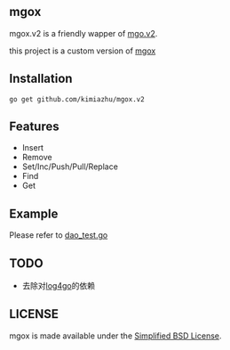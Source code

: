 
## mgox

mgox.v2 is a friendly wapper of [mgo.v2](http://gopkg.in/mgo.v2).

this project is a custom version of [mgox](http://github.com/yaosxi/mgox)

## Installation

    go get github.com/kimiazhu/mgox.v2

## Features

* Insert
* Remove
* Set/Inc/Push/Pull/Replace
* Find
* Get

## Example

Please refer to [dao_test.go](dao_test.go)

## TODO

- 去除对[log4go](http://github.com/kimiazhu/log4go)的依赖

## LICENSE

mgox is made available under the [Simplified BSD License](https://en.wikipedia.org/wiki/BSD_licenses#2-clause_license_.28.22Simplified_BSD_License.22_or_.22FreeBSD_License.22.29).